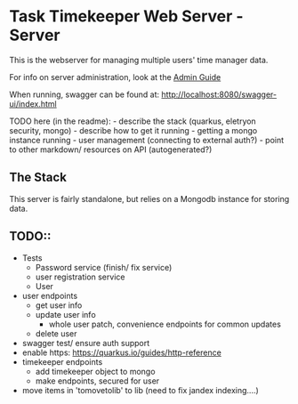 # Task Timekeeper Web Server - Server

This is the webserver for managing multiple users' time manager data.

For info on server administration, look at the [Admin Guide](Admin%20Guide.md)

When running, swagger can be found at: [http://localhost:8080/swagger-ui/index.html]()

TODO here (in the readme):
    - describe the stack (quarkus, eletryon security, mongo)
    - describe how to get it running
        - getting a mongo instance running
        - user management (connecting to external auth?)
        - point to other markdown/ resources on API (autogenerated?)



## The Stack

This server is fairly standalone, but relies on a Mongodb instance for storing data.

## TODO::

 - Tests
    - Password service (finish/ fix service)
    - user registration service
    - User
 - user endpoints
    - get user info
    - update user info
        - whole user patch, convenience endpoints for common updates
    - delete user 
 - swagger test/ ensure auth support
 - enable https: https://quarkus.io/guides/http-reference
 - timekeeper endpoints
    - add timekeeper object to mongo
    - make endpoints, secured for user
 - move items in 'tomovetolib' to lib (need to fix jandex indexing....)
 